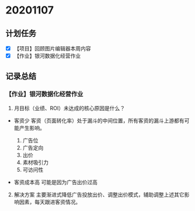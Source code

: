 # 20201107

## 计划任务

- [x] 【项目】回顾图片编辑器本周内容
- [x] 【作业】银河数据化经营作业

## 记录总结

### 【作业】银河数据化经营作业

1. 月目标（业绩、ROI）未达成的核心原因是什么？

- 客资少
  客资（页面转化率）处于漏斗的中间位置，所有客资的漏斗上游都有可能产生影响。

  1. 广告位
  2. 广告定向
  3. 出价
  4. 素材吸引力
  5. 可访问性

- 客资成本高
  可能是因为广告出价过高

2. 解决方案
   主要渐进式降低广告投放出价、调整出价模式，辅助调整上述其它影响因素，每天跟进客资情况。
